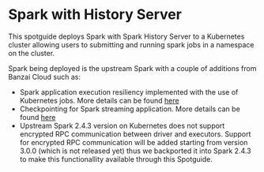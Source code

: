 # Spark with History Server


This spotguide deploys Spark with Spark History Server to a Kubernetes cluster allowing users to submitting and running spark jobs in a namespace on the cluster. 

Spark being deployed is the upstream Spark with a couple of additions from Banzai Cloud such as:
* Spark application execution resiliency implemented with the use of Kubernetes jobs. More details can be found [here](https://banzaicloud.com/blog/spark-resiliency/)
* Checkpointing for Spark streaming application. More details can be found [here](https://banzaicloud.com/blog/spark-checkpointing/)
* Upstream Spark 2.4.3 version on Kubernetes does not support encrypted RPC communication between driver and executors. Support for encrypted RPC communication will be added starting from version 3.0.0 (which is not released yet) thus we backported it into Spark 2.4.3 to make this functionallity available through this Spotguide.
